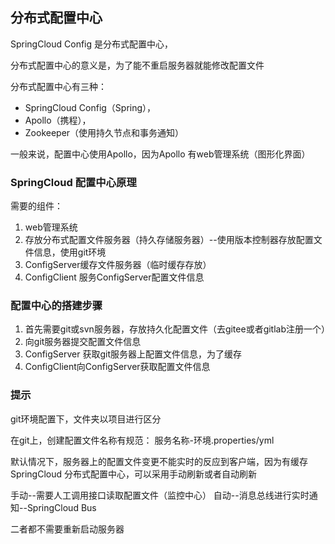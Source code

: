 ## 分布式配置中心

SpringCloud Config 是分布式配置中心，

分布式配置中心的意义是，为了能不重启服务器就能修改配置文件

分布式配置中心有三种：
+ SpringCloud Config（Spring），
+ Apollo（携程），
+ Zookeeper（使用持久节点和事务通知）

一般来说，配置中心使用Apollo，因为Apollo 有web管理系统（图形化界面）

### SpringCloud 配置中心原理

需要的组件：
1. web管理系统
2. 存放分布式配置文件服务器（持久存储服务器）--使用版本控制器存放配置文件信息，使用git环境
3. ConfigServer缓存文件服务器（临时缓存存放）
4. ConfigClient 服务ConfigServer配置文件信息

### 配置中心的搭建步骤

1. 首先需要git或svn服务器，存放持久化配置文件（去gitee或者gitlab注册一个）
2. 向git服务器提交配置文件信息
3. ConfigServer 获取git服务器上配置文件信息，为了缓存
4. ConfigClient向ConfigServer获取配置文件信息

### 提示

git环境配置下，文件夹以项目进行区分

在git上，创建配置文件名称有规范：
服务名称-环境.properties/yml

默认情况下，服务器上的配置文件变更不能实时的反应到客户端，因为有缓存
SpringCloud 分布式配置中心，可以采用手动刷新或者自动刷新

手动--需要人工调用接口读取配置文件（监控中心）
自动--消息总线进行实时通知--SpringCloud Bus

二者都不需要重新启动服务器